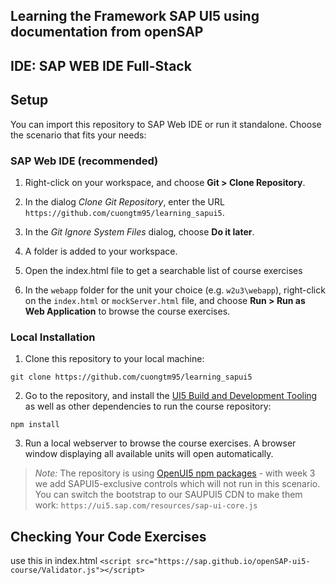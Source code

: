 ## Learning the Framework SAP UI5 using documentation from openSAP

## IDE: SAP WEB IDE Full-Stack

## Setup

You can import this repository to SAP Web IDE or run it standalone. Choose the scenario that fits your needs:

### SAP Web IDE (recommended)

1. Right-click on your workspace, and choose **Git > Clone Repository**.

2. In the dialog *Clone Git Repository*, enter the URL `https://github.com/cuongtm95/learning_sapui5`.

3. In the *Git Ignore System Files* dialog, choose **Do it later**.

4. A folder is added to your workspace.

5. Open the index.html file to get a searchable list of course exercises

6. In the `webapp` folder for the unit your choice (e.g. `w2u3\webapp`), right-click on the `index.html` or `mockServer.html` file, and choose **Run > Run as Web Application** to browse the course exercises.

### Local Installation

1. Clone this repository to your local machine:

``` console
git clone https://github.com/cuongtm95/learning_sapui5
```

2. Go to the repository, and install the [UI5 Build and Development Tooling](https://github.com/SAP/ui5-tooling) as well as other dependencies to run the course repository:

``` console
npm install
```

3. Run a local webserver to browse the course exercises. A browser window displaying all available units will open automatically.

> *Note:* The repository is using [OpenUI5 npm packages](https://www.npmjs.com/org/openui5) - with week 3 we add SAPUI5-exclusive controls which will not run in this scenario. You can switch the bootstrap to our SAUPUI5 CDN to make them work: `https://ui5.sap.com/resources/sap-ui-core.js`

## Checking Your Code Exercises

use this in index.html
```<script src="https://sap.github.io/openSAP-ui5-course/Validator.js"></script>```
